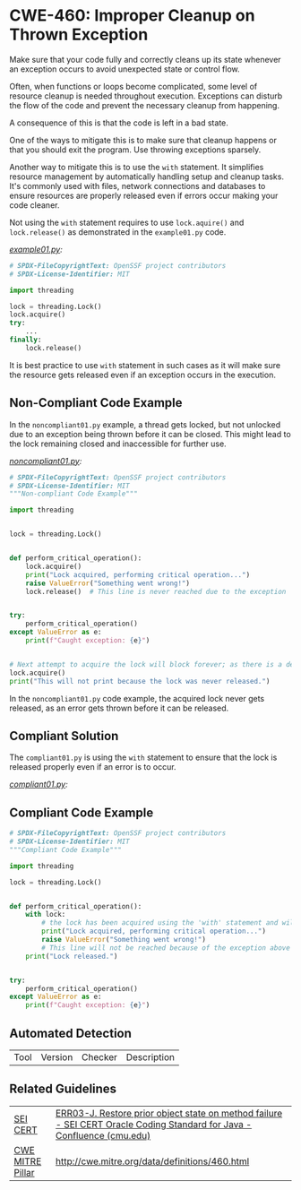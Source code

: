 
# CWE-460: Improper Cleanup on Thrown Exception

Make sure that your code fully and correctly cleans up its state whenever an exception occurs to avoid unexpected state or control flow.

Often, when functions or loops become complicated, some level of resource cleanup is needed throughout execution.
Exceptions can disturb the flow of the code and prevent the necessary cleanup from happening.

A consequence of this is that the code is left in a bad state.

One of the ways to mitigate this is to make sure that cleanup happens or that you should exit the program. Use throwing exceptions sparsely.

Another way to mitigate this is to use the `with` statement. It simplifies resource management by automatically handling setup and cleanup tasks. It's commonly used with files, network connections and databases to ensure resources are properly released even if errors occur making your code cleaner.

Not using the `with` statement requires to use `lock.aquire()` and `lock.release()` as demonstrated in the `example01.py` code.

*[example01.py](example01.py):*

```python
# SPDX-FileCopyrightText: OpenSSF project contributors
# SPDX-License-Identifier: MIT

import threading

lock = threading.Lock()
lock.acquire()
try:
    ...
finally:
    lock.release()

```

It is best practice to use `with` statement in such cases as it will make sure the resource gets released even if an exception occurs in the execution.

## Non-Compliant Code Example

In the `noncompliant01.py` example, a thread gets locked, but not unlocked due to an exception being thrown before it can be closed. This might lead to the lock remaining closed and inaccessible for further use.

*[noncompliant01.py](noncompliant01.py):*

```python
# SPDX-FileCopyrightText: OpenSSF project contributors
# SPDX-License-Identifier: MIT
"""Non-compliant Code Example"""

import threading


lock = threading.Lock()


def perform_critical_operation():
    lock.acquire()
    print("Lock acquired, performing critical operation...")
    raise ValueError("Something went wrong!")
    lock.release()  # This line is never reached due to the exception


try:
    perform_critical_operation()
except ValueError as e:
    print(f"Caught exception: {e}")


# Next attempt to acquire the lock will block forever; as there is a deadlock!
lock.acquire()
print("This will not print because the lock was never released.")

```

In the `noncompliant01.py` code example, the acquired lock never gets released, as an error gets thrown before it can be released.

## Compliant Solution

The `compliant01.py` is using the `with` statement to ensure that the lock is released properly even if an error is to occur.

*[compliant01.py](compliant01.py):*

## Compliant Code Example

```python
# SPDX-FileCopyrightText: OpenSSF project contributors
# SPDX-License-Identifier: MIT
"""Compliant Code Example"""

import threading

lock = threading.Lock()


def perform_critical_operation():
    with lock:
        # the lock has been acquired using the 'with' statement and will be released when the block exits; even if an exception occurs
        print("Lock acquired, performing critical operation...")
        raise ValueError("Something went wrong!")
        # This line will not be reached because of the exception above
    print("Lock released.")


try:
    perform_critical_operation()
except ValueError as e:
    print(f"Caught exception: {e}")

```

## Automated Detection

|||||
|:---|:---|:---|:---|
|Tool|Version|Checker|Description|

## Related Guidelines

|||
|:---|:---|
|[SEI CERT](https://wiki.sei.cmu.edu/confluence/display/java/SEI+CERT+Oracle+Coding+Standard+for+Java)|[ERR03-J. Restore prior object state on method failure - SEI CERT Oracle Coding Standard for Java - Confluence (cmu.edu)](https://wiki.sei.cmu.edu/confluence/display/java/ERR03-J.+Restore+prior+object+state+on+method+failure)|
|[CWE MITRE Pillar](http://cwe.mitre.org/)|<http://cwe.mitre.org/data/definitions/460.html>|
